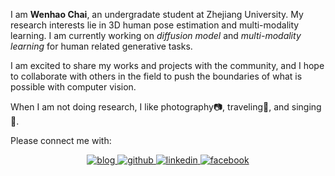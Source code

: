 I am **Wenhao Chai**, an undergradate student at Zhejiang University. My research interests lie in 3D human pose estimation and multi-modality learning. I am currently working on *diffusion model* and *multi-modality learning* for human related generative tasks.

I am excited to share my works and projects with the community, and I hope to collaborate with others in the field to push the boundaries of what is possible with computer vision.

When I am not doing research, I like photography📷, traveling🚗, and singing🎤.

Please connect me with:

<div align="center">
<a href="https://rese1f.github.io/" target="_blank">
<img src=https://img.shields.io/badge/website-%239cf.svg?&style=for-the-badge&logo=github&logoColor=white alt=blog style="margin-bottom: 5px;" />
</a>
<a href="https://github.com/rese1f" target="_blank">
<img src=https://img.shields.io/badge/github-%2324292e.svg?&style=for-the-badge&logo=github&logoColor=white alt=github style="margin-bottom: 5px;" />
</a>
<a href="https://linkedin.com/in/wenhao-chai-658274238/" target="_blank">
<img src=https://img.shields.io/badge/linkedin-%231E77B5.svg?&style=for-the-badge&logo=linkedin&logoColor=white alt=linkedin style="margin-bottom: 5px;" />
</a>
<a href="https://twitter.com/re5e1f" target="_blank">
<img src=https://img.shields.io/badge/twitter-%232E87FB.svg?&style=for-the-badge&logo=facebook&logoColor=white alt=facebook style="margin-bottom: 5px;" />
</a>  
</div>  
